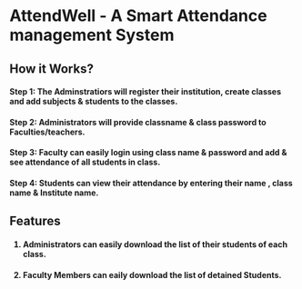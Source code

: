 <h1>AttendWell - A Smart Attendance management System</h1>
<h2>
  How it Works?
</h2>
<h4>Step 1: The Adminstratiors will register their institution, create classes and add subjects & students to the classes.
</h4>
<h4>Step 2: Administrators will provide classname & class password to Faculties/teachers.
</h4>
<h4>Step 3: Faculty can easily login using class name & password and add & see attendance of all students in class.
</h4>
<h4>Step 4: Students can view their attendance by entering their name , class name & Institute name.
</h4>

<h2>Features</h2>
<h4>
  
1. Administrators can easily download the list of their students of each class.
</h4>
<h4>
  
2. Faculty Members can eaily download the list of detained Students.
</h4>
